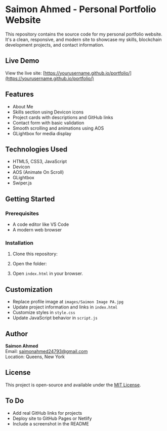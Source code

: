 # Saimon Ahmed - Personal Portfolio Website

This repository contains the source code for my personal portfolio website. It's a clean, responsive, and modern site to showcase my skills, blockchain development projects, and contact information.

## Live Demo

View the live site: [https://yourusername.github.io/portfolio/](https://yourusername.github.io/portfolio/)  



## Features

- About Me
- Skills section using Devicon icons
- Project cards with descriptions and GitHub links
- Contact form with basic validation
- Smooth scrolling and animations using AOS
- GLightbox for media display

## Technologies Used

- HTML5, CSS3, JavaScript
- Devicon
- AOS (Animate On Scroll)
- GLightbox
- Swiper.js


## Getting Started

### Prerequisites

- A code editor like VS Code
- A modern web browser

### Installation

1. Clone this repository:

2. Open the folder:

3. Open `index.html` in your browser.

## Customization

- Replace profile image at `images/Saimon Image PA.jpg`
- Update project information and links in `index.html`
- Customize styles in `style.css`
- Update JavaScript behavior in `script.js`

## Author

**Saimon Ahmed**  
Email: [saimonahmed24793@gmail.com](mailto:saimonahmed24793@gmail.com)  
Location: Queens, New York

## License

This project is open-source and available under the [MIT License](LICENSE).

## To Do

- Add real GitHub links for projects
- Deploy site to GitHub Pages or Netlify
- Include a screenshot in the README




